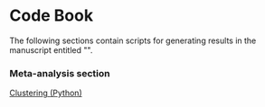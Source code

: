 # Code Book

The following sections contain scripts for generating results in the manuscript entitled "".

### Meta-analysis section
[Clustering (Python) ](Meta-aalysis/Clustering_&_Feature_Analysis.md)
